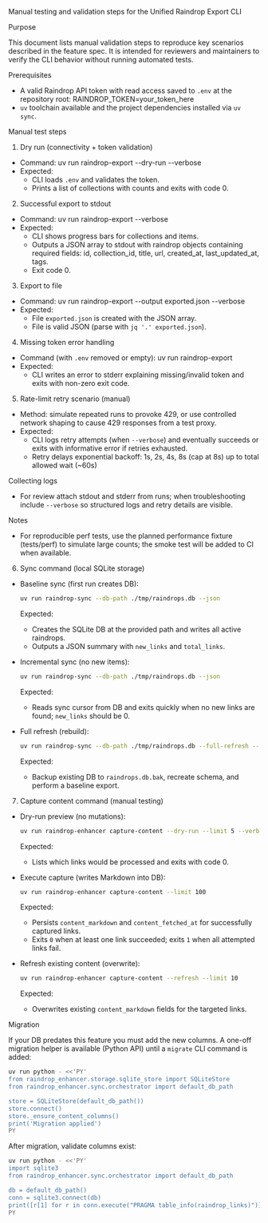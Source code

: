 Manual testing and validation steps for the Unified Raindrop Export CLI

Purpose

This document lists manual validation steps to reproduce key scenarios described in the feature spec. It is intended for reviewers and maintainers to verify the CLI behavior without running automated tests.

Prerequisites

- A valid Raindrop API token with read access saved to `.env` at the repository root:
  RAINDROP_TOKEN=your_token_here
- `uv` toolchain available and the project dependencies installed via `uv sync`.

Manual test steps

1. Dry run (connectivity + token validation)

- Command:
  uv run raindrop-export --dry-run --verbose
- Expected:
  - CLI loads `.env` and validates the token.
  - Prints a list of collections with counts and exits with code 0.

2. Successful export to stdout

- Command:
  uv run raindrop-export --verbose
- Expected:
  - CLI shows progress bars for collections and items.
  - Outputs a JSON array to stdout with raindrop objects containing required fields: id, collection_id, title, url, created_at, last_updated_at, tags.
  - Exit code 0.

3. Export to file

- Command:
  uv run raindrop-export --output exported.json --verbose
- Expected:
  - File `exported.json` is created with the JSON array.
  - File is valid JSON (parse with `jq '.' exported.json`).

4. Missing token error handling

- Command (with `.env` removed or empty):
  uv run raindrop-export
- Expected:
  - CLI writes an error to stderr explaining missing/invalid token and exits with non-zero exit code.

5. Rate-limit retry scenario (manual)

- Method: simulate repeated runs to provoke 429, or use controlled network shaping to cause 429 responses from a test proxy.
- Expected:
  - CLI logs retry attempts (when `--verbose`) and eventually succeeds or exits with informative error if retries exhausted.
  - Retry delays exponential backoff: 1s, 2s, 4s, 8s (cap at 8s) up to total allowed wait (~60s)

Collecting logs

- For review attach stdout and stderr from runs; when troubleshooting include `--verbose` so structured logs and retry details are visible.

Notes

- For reproducible perf tests, use the planned performance fixture (tests/perf) to simulate large counts; the smoke test will be added to CI when available.

6. Sync command (local SQLite storage)

- Baseline sync (first run creates DB):

  ```bash
  uv run raindrop-sync --db-path ./tmp/raindrops.db --json
  ```

  Expected:
  - Creates the SQLite DB at the provided path and writes all active raindrops.
  - Outputs a JSON summary with `new_links` and `total_links`.

- Incremental sync (no new items):

  ```bash
  uv run raindrop-sync --db-path ./tmp/raindrops.db --json
  ```

  Expected:
  - Reads sync cursor from DB and exits quickly when no new links are found; `new_links` should be 0.

- Full refresh (rebuild):

  ```bash
  uv run raindrop-sync --db-path ./tmp/raindrops.db --full-refresh --json
  ```

  Expected:
  - Backup existing DB to `raindrops.db.bak`, recreate schema, and perform a baseline export.

7. Capture content command (manual testing)

- Dry-run preview (no mutations):

  ```bash
  uv run raindrop-enhancer capture-content --dry-run --limit 5 --verbose
  ```

  Expected:
  - Lists which links would be processed and exits with code 0.

- Execute capture (writes Markdown into DB):

  ```bash
  uv run raindrop-enhancer capture-content --limit 100
  ```

  Expected:
  - Persists `content_markdown` and `content_fetched_at` for successfully captured links.
  - Exits `0` when at least one link succeeded; exits `1` when all attempted links fail.

- Refresh existing content (overwrite):

  ```bash
  uv run raindrop-enhancer capture-content --refresh --limit 10
  ```

  Expected:
  - Overwrites existing `content_markdown` fields for the targeted links.

Migration

If your DB predates this feature you must add the new columns. A one-off migration helper is available (Python API) until a `migrate` CLI command is added:

```bash
uv run python - <<'PY'
from raindrop_enhancer.storage.sqlite_store import SQLiteStore
from raindrop_enhancer.sync.orchestrator import default_db_path

store = SQLiteStore(default_db_path())
store.connect()
store._ensure_content_columns()
print('Migration applied')
PY
```

After migration, validate columns exist:

```bash
uv run python - <<'PY'
import sqlite3
from raindrop_enhancer.sync.orchestrator import default_db_path

db = default_db_path()
conn = sqlite3.connect(db)
print([r[1] for r in conn.execute("PRAGMA table_info(raindrop_links)")])
PY
```
